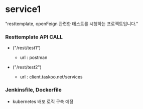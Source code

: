 # service1
"resttemplate, openFeign 관련한 테스트를 시행하는 프로젝트입니다."


### Resttemplate API CALL

- ("/rest/test1")
    - url : postman  
  
- ("/rest/test2")
    - url : client.taskoo.net/services

### Jenkinsfile, Dockerfile 
- kubernetes 배포 로직 구축 예정